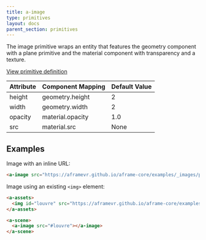 ```yaml
---
title: a-image
type: primitives
layout: docs
parent_section: primitives
---
```


The image primitive wraps an entity that features the geometry component with a
plane primitive and the material component with transparency and a texture.

[View primitive definition](https://github.com/aframevr/aframe/blob/master/elements/templates/a-image.html)

| Attribute | Component Mapping | Default Value  |
| --------- | ----------------- | -------------- |
| height    | geometry.height   | 2              |
| width     | geometry.width    | 2              |
| opacity   | material.opacity  | 1.0            |
| src       | material.src      | None           |

## Examples

Image with an inline URL:

```html
<a-image src="https://aframevr.github.io/aframe-core/examples/_images/pano/louvre.jpg"></a-image>
```

Image using an existing `<img>` element:

```html
<a-assets>
  <img id="louvre" src="https://aframevr.github.io/aframe-core/examples/_images/pano/louvre.jpg">
</a-assets>

<a-scene>
  <a-image src="#louvre"></a-image>
</a-scene>
```
